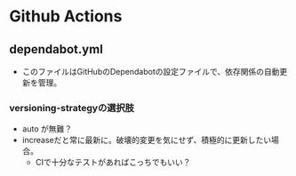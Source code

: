 # Github Actions

## dependabot.yml
- このファイルはGitHubのDependabotの設定ファイルで、依存関係の自動更新を管理。

### versioning-strategyの選択肢
- auto が無難？
- increaseだと常に最新に。破壊的変更を気にせず、積極的に更新したい場合。
    - CIで十分なテストがあればこっちでもいい？

